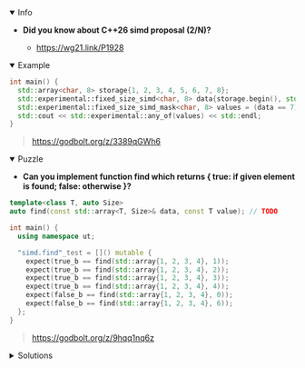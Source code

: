 <details open><summary>Info</summary><p>

* **Did you know about C++26 simd proposal (2/N)?**

  * https://wg21.link/P1928

</p></details><details open><summary>Example</summary><p>

```cpp
int main() {
  std::array<char, 8> storage{1, 2, 3, 4, 5, 6, 7, 8};
  std::experimental::fixed_size_simd<char, 8> data{storage.begin(), std::experimental::element_aligned};
  std::experimental::fixed_size_simd_mask<char, 8> values = (data == 7);
  std::cout << std::experimental::any_of(values) << std::endl;
}
```

> https://godbolt.org/z/3389qGWh6

</p></details><details open><summary>Puzzle</summary><p>

* **Can you implement function find which returns { true: if given element is found; false: otherwise }?**

```cpp
template<class T, auto Size>
auto find(const std::array<T, Size>& data, const T value); // TODO

int main() {
  using namespace ut;

  "simd.find"_test = []() mutable {
    expect(true_b == find(std::array{1, 2, 3, 4}, 1));
    expect(true_b == find(std::array{1, 2, 3, 4}, 2));
    expect(true_b == find(std::array{1, 2, 3, 4}, 3));
    expect(true_b == find(std::array{1, 2, 3, 4}, 4));
    expect(false_b == find(std::array{1, 2, 3, 4}, 0));
    expect(false_b == find(std::array{1, 2, 3, 4}, 6));
  };
}
```

> https://godbolt.org/z/9hqq1nq6z

</p></details>

</p></details><details><summary>Solutions</summary><p>

```cpp
template<class T, auto Size>
auto find(const std::array<T, Size>& data, const T value) {
  const std::experimental::fixed_size_simd<T, Size> lhs{data.begin(), std::experimental::element_aligned};
  return std::experimental::any_of(lhs == value);
}
```

> https://godbolt.org/z/KGPhvM3bY

</p></details>

